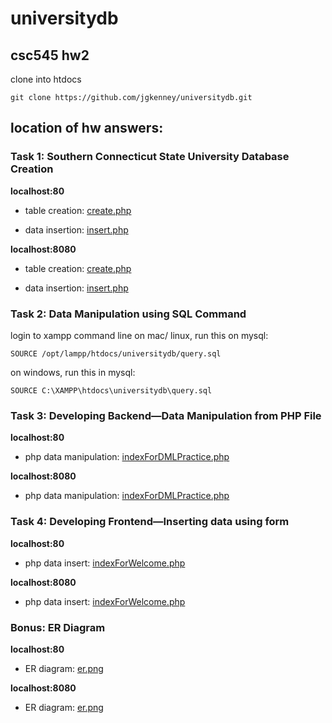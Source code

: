 # universitydb
## csc545 hw2 

clone into htdocs

    git clone https://github.com/jgkenney/universitydb.git

## location of hw answers:

### Task 1: Southern Connecticut State University Database Creation
**localhost:80**

- table creation: [create.php](http://localhost:80/universitydb/create.php)

- data insertion: [insert.php](http://localhost:80/universitydb/insert.php)

**localhost:8080**

- table creation: [create.php](http://localhost:8080/universitydb/create.php)

- data insertion: [insert.php](http://localhost:8080/universitydb/insert.php)

### Task 2: Data Manipulation using SQL Command
login to xampp command line
on mac/ linux, run this on mysql:

    SOURCE /opt/lampp/htdocs/universitydb/query.sql
    
on windows, run this in mysql:

    SOURCE C:\XAMPP\htdocs\universitydb\query.sql

### Task 3: Developing Backend—Data Manipulation from PHP File
**localhost:80**

- php data manipulation: [indexForDMLPractice.php](http://localhost:80/universitydb/indexForDMLPractice.php)

**localhost:8080**

- php data manipulation: [indexForDMLPractice.php](http://localhost:8080/universitydb/indexForDMLPractice.php)

### Task 4: Developing Frontend—Inserting data using form
**localhost:80**

- php data insert: [indexForWelcome.php](http://localhost:80/universitydb/indexForWelcome.php)

**localhost:8080**

- php data insert: [indexForWelcome.php](http://localhost:8080/universitydb/indexForWelcome.php)

### Bonus: ER Diagram
**localhost:80**

- ER diagram: [er.png](http://localhost:80/universitydb/er_diagram.png)

**localhost:8080**

- ER diagram: [er.png](http://localhost:8080/universitydb/er_diagram.png)

